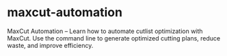 # maxcut-automation
MaxCut Automation – Learn how to automate cutlist optimization with MaxCut. Use the command line to generate optimized cutting plans, reduce waste, and improve efficiency.
